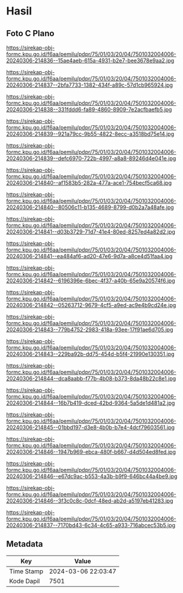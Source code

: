 # Hasil

## Foto C Plano

https://sirekap-obj-formc.kpu.go.id/f6aa/pemilu/pdpr/75/01/03/20/04/7501032004006-20240306-214836--15ae4aeb-615a-4931-b2e7-bee3678e9aa2.jpg

https://sirekap-obj-formc.kpu.go.id/f6aa/pemilu/pdpr/75/01/03/20/04/7501032004006-20240306-214837--2bfa7733-1382-434f-a89c-57d1cb965924.jpg

https://sirekap-obj-formc.kpu.go.id/f6aa/pemilu/pdpr/75/01/03/20/04/7501032004006-20240306-214838--331fddd6-fa89-4860-8909-7e2acfbaefb5.jpg

https://sirekap-obj-formc.kpu.go.id/f6aa/pemilu/pdpr/75/01/03/20/04/7501032004006-20240306-214839--921a79cc-9b55-4822-8ecc-a3518bd75e14.jpg

https://sirekap-obj-formc.kpu.go.id/f6aa/pemilu/pdpr/75/01/03/20/04/7501032004006-20240306-214839--defc6970-722b-4997-a8a8-89246d4e041e.jpg

https://sirekap-obj-formc.kpu.go.id/f6aa/pemilu/pdpr/75/01/03/20/04/7501032004006-20240306-214840--af1583b5-282a-477a-ace1-754becf5ca68.jpg

https://sirekap-obj-formc.kpu.go.id/f6aa/pemilu/pdpr/75/01/03/20/04/7501032004006-20240306-214840--80506c11-b135-4689-8799-d0b2a7a48afe.jpg

https://sirekap-obj-formc.kpu.go.id/f6aa/pemilu/pdpr/75/01/03/20/04/7501032004006-20240306-214841--d03b3729-71d7-41e4-80ed-8257ed4a82d2.jpg

https://sirekap-obj-formc.kpu.go.id/f6aa/pemilu/pdpr/75/01/03/20/04/7501032004006-20240306-214841--ea484af6-ad20-47e6-9d7a-a8ce4d51faa4.jpg

https://sirekap-obj-formc.kpu.go.id/f6aa/pemilu/pdpr/75/01/03/20/04/7501032004006-20240306-214842--6196396e-6bec-4f37-a40b-65e9a20574f6.jpg

https://sirekap-obj-formc.kpu.go.id/f6aa/pemilu/pdpr/75/01/03/20/04/7501032004006-20240306-214842--05263712-9679-4cf5-a9ed-ac9e4b9cd24e.jpg

https://sirekap-obj-formc.kpu.go.id/f6aa/pemilu/pdpr/75/01/03/20/04/7501032004006-20240306-214843--779b4752-2983-418a-93ee-17f91ae6d705.jpg

https://sirekap-obj-formc.kpu.go.id/f6aa/pemilu/pdpr/75/01/03/20/04/7501032004006-20240306-214843--229ba92b-dd75-454d-b5f4-21990e130351.jpg

https://sirekap-obj-formc.kpu.go.id/f6aa/pemilu/pdpr/75/01/03/20/04/7501032004006-20240306-214844--dca8aabb-f77b-4b08-b373-8da48b22c8e1.jpg

https://sirekap-obj-formc.kpu.go.id/f6aa/pemilu/pdpr/75/01/03/20/04/7501032004006-20240306-214844--16b7b419-dced-42bd-9364-5a5de1d481a2.jpg

https://sirekap-obj-formc.kpu.go.id/f6aa/pemilu/pdpr/75/01/03/20/04/7501032004006-20240306-214845--01bbd197-d3e8-4b0b-b7e4-4dcf79603561.jpg

https://sirekap-obj-formc.kpu.go.id/f6aa/pemilu/pdpr/75/01/03/20/04/7501032004006-20240306-214846--1947b969-ebca-480f-b667-d4d504ed8fed.jpg

https://sirekap-obj-formc.kpu.go.id/f6aa/pemilu/pdpr/75/01/03/20/04/7501032004006-20240306-214846--e67dc9ac-b553-4a3b-b9f9-646bc44a4be9.jpg

https://sirekap-obj-formc.kpu.go.id/f6aa/pemilu/pdpr/75/01/03/20/04/7501032004006-20240306-214846--3f3c0c8c-0dcf-48ed-ab2d-a5197eb41283.jpg

https://sirekap-obj-formc.kpu.go.id/f6aa/pemilu/pdpr/75/01/03/20/04/7501032004006-20240306-214837--7170bd43-6c34-4c65-a933-716abcec53b5.jpg


## Metadata

| Key        | Value               |
| ---------- | ------------------- |
| Time Stamp | 2024-03-06 22:03:47 |
| Kode Dapil | 7501                |



